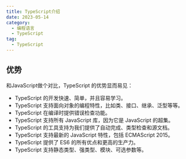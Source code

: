 ```yaml
---
title: TypeScript介绍
date: 2023-05-14
category: 
  - 编程语言
  - TypeScript
tag: 
  - TypeScript
---
```


## 优势

和JavaScript做个对比，TypeScript 的优势显而易见：

- TypeScript 的开发快速、简单，并且容易学习。
- TypeScript 支持面向对象的编程特性，比如类、接口、继承、泛型等等。
- TypeScript 在编译时提供错误检查功能。
- TypeScript 支持所有 JavaScript 库，因为它是 JavaScript 的超集。
- TypeScript 的工具支持为我们提供了自动完成、类型检查和源文档。
- TypeScript 支持最新的 JavaScript 特性，包括 ECMAScript 2015。
- TypeScript 提供了 ES6 的所有优点和更高的生产力。
- TypeScript 支持静态类型、强类型、模块、可选参数等。
